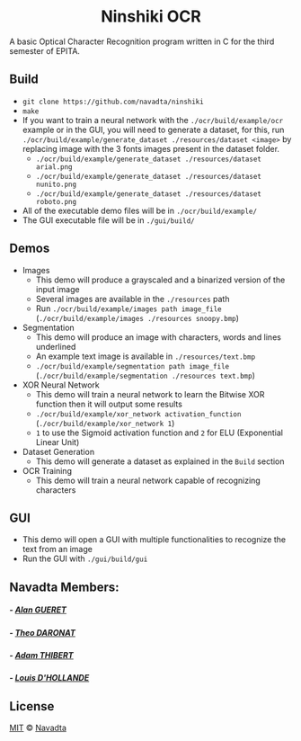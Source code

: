 <h1 align="center">
    Ninshiki OCR
    <br>
</h1>

A basic Optical Character Recognition program written in C for the third semester of EPITA.

## Build
* `git clone https://github.com/navadta/ninshiki`
* `make`
* If you want to train a neural network with the `./ocr/build/example/ocr` example or in the GUI, you will need to
generate a dataset, for this, run `./ocr/build/example/generate_dataset ./resources/dataset <image>` by
replacing image with the 3 fonts images present in the dataset folder.
  * `./ocr/build/example/generate_dataset ./resources/dataset arial.png`
  * `./ocr/build/example/generate_dataset ./resources/dataset nunito.png`
  * `./ocr/build/example/generate_dataset ./resources/dataset roboto.png`
* All of the executable demo files will be in `./ocr/build/example/`
* The GUI executable file will be in `./gui/build/`

## Demos
* Images
  * This demo will produce a grayscaled and a binarized version of the input image
  * Several images are available in the `./resources` path
  * Run `./ocr/build/example/images path image_file` (`./ocr/build/example/images ./resources snoopy.bmp`)
* Segmentation
  * This demo will produce an image with characters, words and lines underlined
  * An example text image is available in `./resources/text.bmp`
  * `./ocr/build/example/segmentation path image_file` (`./ocr/build/example/segmentation ./resources text.bmp`)
* XOR Neural Network
  * This demo will train a neural network to learn the Bitwise XOR function then it will output some results
  * `./ocr/build/example/xor_network activation_function` (`./ocr/build/example/xor_network 1`)
  * `1` to use the Sigmoid activation function and `2` for ELU (Exponential Linear Unit)
* Dataset Generation
  * This demo will generate a dataset as explained in the `Build` section
* OCR Training
  * This demo will train a neural network capable of recognizing characters

## GUI
* This demo will open a GUI with multiple functionalities to recognize the text from an image
* Run the GUI with `./gui/build/gui`

## Navadta Members:
##### - [Alan GUERET](https://github.com/alanretgue)
##### - [Theo DARONAT](https://github.com/Theo-DARONAT)
##### - [Adam THIBERT](https://github.com/Adamaq01)
##### - [Louis D'HOLLANDE](https://github.com/Krug666)

## License

[MIT](https://github.com/navadta/ninshiki/blob/master/LICENSE) © [Navadta](https://github.com/navadta)
